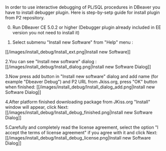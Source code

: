 In order to use interactive debugging of PL/SQL procedures in DBeaver you have to install debugger plugin. Here is step-by-setp guide for install plugin from P2 repository.

0. Run DBeaver CE 5.0.2 or higher (Debugger plugin already included in EE version you not need to install it)

1. Select submenu "Install new Software" from "Help" menu : 

[[/images/install_debug/Install_ext.png|Install new Software]]

2.You can see "Install new software" dialog :
[[/images/install_debug/Install_dialog.png|Install new Software Dialog]]

3.Now press add button in "Install new software" dialog and add name (for example "Dbeaver Debug") and P2 URL from Jkiss.org, press "OK" button when finished:
[[/images/install_debug/Install_dialog_add.png|Install new Software Dialog]]

4.After platform finished downloading package from JKiss.org "Install" window will appear, click Next:
[[/images/install_debug/Install_debug_finished.png|Install new Software Dialog]]

5.Carefully and completely read the license agreement, select the option "I accept the terms of license agreement" if you agree with it and click Next:
[[/images/install_debug/Install_debug_license.png|Install new Software Dialog]]